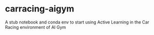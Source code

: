 # carracing-aigym
A stub notebook and conda env to start using Active Learning in the Car Racing environment of AI Gym
